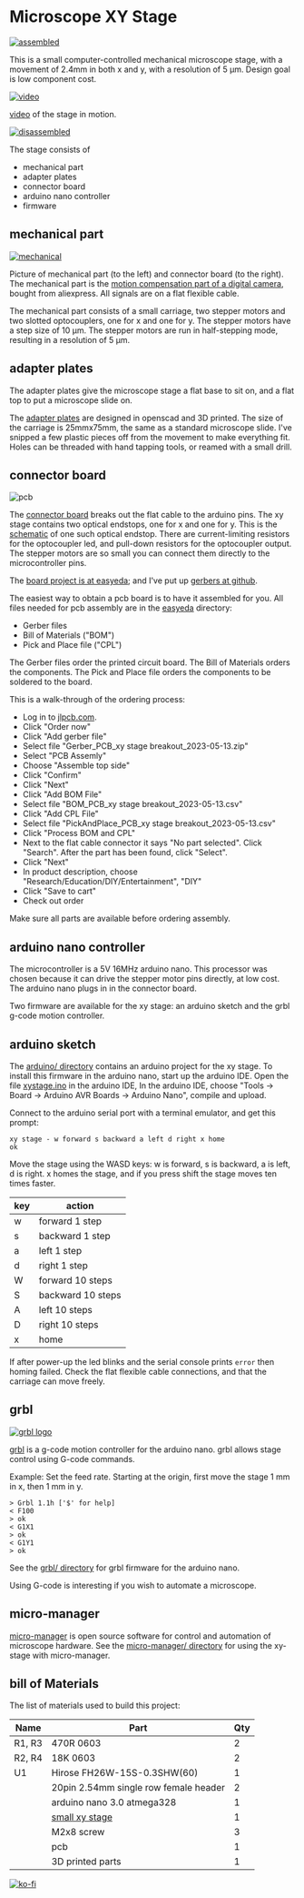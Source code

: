 # Microscope XY Stage

[![assembled](pictures/assembled_small.jpg)](pictures/assembled.jpg)

This is a small computer-controlled mechanical microscope stage, with a movement of 2.4mm in both x and y, with a resolution of 5 &micro;m. Design goal is low component cost.

[![video](pictures/video_still.jpg)](https://vimeo.com/698148429)

[video](pictures/xy_stage.mp4) of the stage in motion.

[![disassembled](pictures/disassembled_small.jpg)](pictures/disassembled.jpg)

The stage consists of

- mechanical part
- adapter plates
- connector board
- arduino nano controller
- firmware

## mechanical part

[![mechanical](pictures/mechanical_small.jpg)](pictures/mechanical.jpg)

Picture of mechanical part (to the left) and connector board (to the right).
The mechanical part is the [motion compensation part of a digital camera](https://www.aliexpress.com/item/32972295033.html), bought from aliexpress. All signals are on a flat flexible cable.

The mechanical part consists of a small carriage, two stepper motors and two slotted optocouplers, one for x and one for y. The stepper motors have a step size of  10 &micro;m. The stepper motors are run in half-stepping mode, resulting in a resolution of  5 &micro;m.

## adapter plates

The adapter plates give the microscope stage a flat base to sit on, and a flat top to put a microscope slide on.

The [adapter plates](openscad/) are designed in openscad and 3D printed. The size of the carriage is 25mmx75mm, the same as a standard microscope slide. I've snipped a few plastic pieces off from the movement to make everything fit. Holes can be threaded with hand tapping tools, or reamed with a small drill.

## connector board

![pcb](pictures/pcb_assembly.jpg  "connector board")

The [connector board](easyeda/Schematic_xy%20stage%20breakout_2022-04-08.pdf) breaks out the flat cable to the arduino pins. The xy stage contains two optical endstops, one for x and one for y. This is the [schematic](pictures/xystage_endstop.pdf) of one such optical endstop. There are current-limiting resistors for the optocoupler led, and pull-down resistors for the optocoupler output.  The stepper motors are so small you can connect them directly to the microcontroller pins.

The [board project is at easyeda](https://oshwlab.com/koendv/xy-stage-breakout); and I've put up [gerbers at github](easyeda/).

The easiest way to obtain a pcb board is to have it assembled for you. All files needed for pcb assembly are in the [easyeda](easyeda/) directory:

- Gerber files
- Bill of Materials ("BOM")
- Pick and Place file ("CPL")

The Gerber files order the printed circuit board. The Bill of Materials orders the components. The Pick and Place file orders the components to be soldered to the board. 

This is a walk-through of the ordering process:

- Log in to [jlpcb.com](https://jlcpcb.com/). 
- Click "Order now"
- Click "Add gerber file"
- Select file "Gerber_PCB_xy stage breakout_2023-05-13.zip"
- Select "PCB Assemly"
- Choose "Assemble top side"
- Click "Confirm"
- Click "Next"
- Click "Add BOM File"
- Select file "BOM_PCB_xy stage breakout_2023-05-13.csv"
- Click "Add CPL File"
- Select file "PickAndPlace_PCB_xy stage breakout_2023-05-13.csv"
- Click "Process BOM and CPL"
- Next to the flat cable connector it says "No part selected". Click "Search". After the part has been found, click "Select".
- Click "Next"
- In product description, choose "Research/Education/DIY/Entertainment", "DIY"
- Click "Save to cart"
- Check out order

Make sure all parts are available before ordering assembly.

## arduino nano controller

The microcontroller is a 5V 16MHz arduino nano. This processor was chosen because it can drive the stepper motor pins directly, at low cost. The arduino nano plugs in in the connector board.

Two firmware are available for the xy stage: an arduino sketch and the grbl g-code motion controller.

## arduino sketch

The [arduino/ directory](arduino/) contains an arduino project for the xy stage.
To install this firmware in the arduino nano, start up the arduino IDE. Open the file [xystage.ino](arduino/xystage/xystage.ino) in the arduino IDE,
In the arduino IDE, choose "Tools -> Board -> Arduino AVR Boards -> Arduino Nano", compile and upload.

Connect to the arduino serial port with a terminal emulator, and get this prompt:

```
xy stage - w forward s backward a left d right x home
ok
```

Move the stage using the WASD keys: w is forward, s is backward, a is left, d is right. x homes the stage, and if you press shift the stage moves ten times faster.

| key | action |
|---|---|
| w | forward 1 step |
| s | backward 1 step |
| a | left 1 step |
| d | right 1 step |
| W | forward 10 steps |
| S | backward 10 steps |
| A | left 10 steps |
| D | right 10 steps |
| x | home |

If after power-up the led blinks and the serial console prints  ``error`` then homing failed. Check the flat flexible cable connections, and that the carriage can move freely.

## grbl

[![grbl logo](pictures/grbl_logo_150px.png)](https://github.com/gnea/grbl/wiki)

[grbl](https://github.com/gnea/grbl/wiki) is a g-code motion controller for the arduino nano. grbl allows stage control using G-code commands.

Example: Set the feed rate. Starting at the origin, first move the stage 1 mm in x, then 1 mm in y.

```
> Grbl 1.1h ['$' for help]
< F100
> ok
< G1X1
> ok
< G1Y1
> ok
```

See the [grbl/ directory](grbl/) for grbl firmware for the arduino nano.

Using G-code is interesting if you wish to automate a microscope.

## micro-manager

[micro-manager](https://micro-manager.org/) is open source software for control and automation of microscope hardware. See the [micro-manager/ directory](micro-manager/) for using the xy-stage with micro-manager.

## bill of Materials

The list of materials used to build this project:

|Name|Part|Qty|
|---|---|---|
|R1, R3|470R 0603|2|
|R2, R4|18K 0603|2|
|U1|Hirose FH26W-15S-0.3SHW(60)|1|
||20pin 2.54mm single row female header|2|
||arduino nano 3.0 atmega328|1|
||[small xy stage](https://www.aliexpress.com/item/32972295033.html)|1|
||M2x8 screw|3|
||pcb|1|
||3D printed parts|1|

[![ko-fi](pictures/kofibutton.svg)](https://ko-fi.com/Q5Q03LPDQ)
